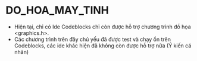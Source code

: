 # DO_HOA_MAY_TINH

- Hiện tại, chỉ có Ide Codeblocks chỉ còn được hỗ trợ chương trình đồ họa <graphics.h>.
- Các chương trình trên đây chủ yếu đã được test và chạy ổn trên Codeblocks, các ide khác hiện đã không còn được hỗ trợ nữa 
(Ý kiến cá nhân)

